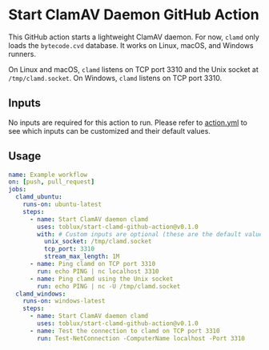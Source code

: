 # Start ClamAV Daemon GitHub Action

This GitHub action starts a lightweight ClamAV daemon. For now, `clamd` only loads the `bytecode.cvd` database. It works on Linux, macOS, and Windows runners.

On Linux and macOS, `clamd` listens on TCP port 3310 and the Unix socket at `/tmp/clamd.socket`. On Windows, `clamd` listens on TCP port 3310.

## Inputs

No inputs are required for this action to run. Please refer to [action.yml](action.yml) to see which inputs can be customized and their default values.

## Usage

```yaml
name: Example workflow
on: [push, pull_request]
jobs:
  clamd_ubuntu:
    runs-on: ubuntu-latest
    steps:
      - name: Start ClamAV daemon clamd
        uses: toblux/start-clamd-github-action@v0.1.0
        with: # Custom inputs are optional (these are the default values)
          unix_socket: /tmp/clamd.socket
          tcp_port: 3310
          stream_max_length: 1M
      - name: Ping clamd on TCP port 3310
        run: echo PING | nc localhost 3310
      - name: Ping clamd using the Unix socket
        run: echo PING | nc -U /tmp/clamd.socket
  clamd_windows:
    runs-on: windows-latest
    steps:
      - name: Start ClamAV daemon clamd
        uses: toblux/start-clamd-github-action@v0.1.0
      - name: Test the connection to clamd on TCP port 3310
        run: Test-NetConnection -ComputerName localhost -Port 3310
```
